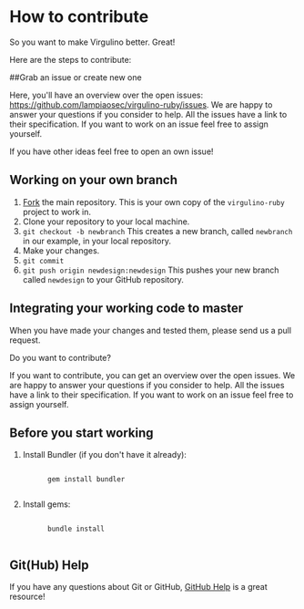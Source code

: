 # How to contribute

So you want to make Virgulino better. Great!

Here are the steps to contribute:

##Grab an issue or create new one

Here, you'll have an overview over the open issues: https://github.com/lampiaosec/virgulino-ruby/issues. We are happy to answer your questions if you consider to help. All the issues have a link to their specification. If you want to work on an issue feel free to assign yourself.

If you have other ideas feel free to open an own issue!


## Working on your own branch

1. [Fork](https://help.github.com/articles/fork-a-repo) the main repository.
   This is your own copy of the `virgulino-ruby` project to work in.
2. Clone your repository to your local machine.
3. `git checkout -b newbranch`
This creates a new branch, called `newbranch` in our example, in your local
repository.
4. Make your changes.
5. `git commit`
6. `git push origin newdesign:newdesign`
This pushes your new branch called `newdesign` to your GitHub repository.

## Integrating your working code to master

When you have made your changes and tested them, please send us a pull request.

Do you want to contribute?

If you want to contribute, you can get an overview over the open issues. We are happy to answer your questions if you consider to help. All the issues have a link to their specification. If you want to work on an issue feel free to assign yourself.

## Before you start working

<ol>
  <li>Install Bundler (if you don't have it already):
    <p><code>
      gem install bundler
    </code></p>
    </li>
  <li>Install gems:
    <p><code>
      bundle install
    </code></p>
  </li>
</ol>

## Git(Hub) Help

If you have any questions about Git or GitHub, [GitHub
Help](https://help.github.com/) is a great resource!
